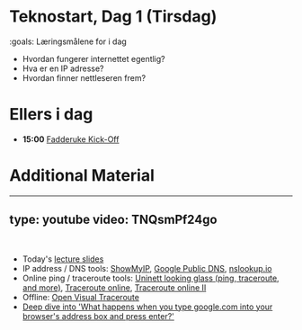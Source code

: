 # Teknostart, Dag 1 (Tirsdag)

:goals: Læringsmålene for i dag
* Hvordan fungerer internettet egentlig?
* Hva er en IP adresse? 
* Hvordan finner nettleseren frem? 




# Ellers i dag 

* **15:00** [Fadderuke Kick-Off](https://www.samfundet.no/arrangement/3605-fadderuke-kick-off)


# Additional Material

---
type: youtube
video: TNQsmPf24go
---

&nbsp;
&nbsp;

* Today's [lecture slides](day1-slides.pdf)
* IP address / DNS tools: [ShowMyIP](https://www.showmyip.com/), [Google Public DNS](https://dns.google/), [nslookup.io](https://www.nslookup.io/)
* Online ping / traceroute tools: [Uninett looking glass (ping, traceroute, and more)](http://stats.uninett.no/lg/), [Traceroute online](https://traceroute-online.com), [Traceroute online II](https://network-tools.webwiz.net/traceroute.htm)
* Offline: [Open Visual Traceroute](https://visualtraceroute.net/)
* [Deep dive into 'What happens when you type google.com into your browser's address box and press enter?'](https://github.com/alex/what-happens-when)
